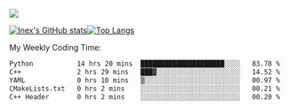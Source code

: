 ![](https://komarev.com/ghpvc/?username=lnexenl&style=flat-square&color=orange)

[![lnex's GitHub stats](https://github-readme-stats.vercel.app/api?username=lnexenl&count_private=true&show_icons=true)](https://github.com/anuraghazra/github-readme-stats)[![Top Langs](https://github-readme-stats.vercel.app/api/top-langs/?username=lnexenl&layout=compact&langs_count=8&exclude_repo=32-bit-MIPS-CPU)](https://github.com/anuraghazra/github-readme-stats)

My Weekly Coding Time:
<!--START_SECTION:waka-->

```txt
Python           14 hrs 20 mins  █████████████████████░░░░   83.78 %
C++              2 hrs 29 mins   ███▓░░░░░░░░░░░░░░░░░░░░░   14.52 %
YAML             0 hrs 10 mins   ▒░░░░░░░░░░░░░░░░░░░░░░░░   00.97 %
CMakeLists.txt   0 hrs 2 mins    ░░░░░░░░░░░░░░░░░░░░░░░░░   00.21 %
C++ Header       0 hrs 2 mins    ░░░░░░░░░░░░░░░░░░░░░░░░░   00.20 %
```

<!--END_SECTION:waka-->


